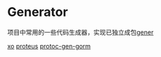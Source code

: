 # Generator

项目中常用的一些代码生成器，实现已独立成包[gener](https://github.com/Smilefish0/gener)

[xo](https://github.com/xo/xo)
[proteus](https://github.com/src-d/proteus)
[protoc-gen-gorm](https://github.com/infobloxopen/protoc-gen-gorm)